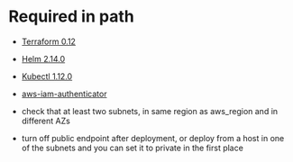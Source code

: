 # Required in path

- [Terraform 0.12](https://www.terraform.io/upgrade-guides/0-12.html)
- [Helm 2.14.0](https://helm.sh/docs/using_helm/)
- [Kubectl 1.12.0](https://kubernetes.io/docs/tasks/tools/install-kubectl/)
- [aws-iam-authenticator](https://docs.aws.amazon.com/eks/latest/userguide/install-aws-iam-authenticator.html)

- check that at least two subnets, in same region as aws_region and in different AZs
- turn off public endpoint after deployment, or deploy from a host in one of the subnets and you can set it to private in the first place
